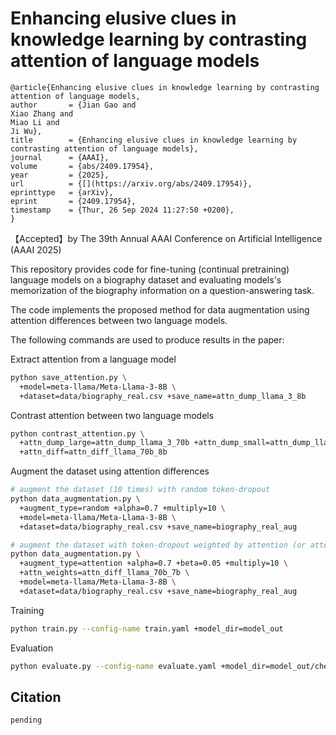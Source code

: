 # Enhancing elusive clues in knowledge learning by contrasting attention of language models

```
@article{Enhancing elusive clues in knowledge learning by contrasting attention of language models,
author       = {Jian Gao and
Xiao Zhang and
Miao Li and
Ji Wu},
title        = {Enhancing elusive clues in knowledge learning by contrasting attention of language models},
journal      = {AAAI},
volume       = {abs/2409.17954},
year         = {2025},
url          = {[](https://arxiv.org/abs/2409.17954)},
eprinttype   = {arXiv},
eprint       = {2409.17954},
timestamp    = {Thur, 26 Sep 2024 11:27:50 +0200},
}
```

【Accepted】by The 39th Annual AAAI Conference on Artificial Intelligence (AAAI 2025)

This repository provides code for fine-tuning (continual pretraining) language models on a biography dataset and evaluating models's memorization of the biography information on a question-answering task. 

The code implements the proposed method for data augmentation using attention differences between two language models. 

The following commands are used to produce results in the paper:

Extract attention from a language model
```bash
python save_attention.py \
  +model=meta-llama/Meta-Llama-3-8B \
  +dataset=data/biography_real.csv +save_name=attn_dump_llama_3_8b
```

Contrast attention between two language models
```bash
python contrast_attention.py \
  +attn_dump_large=attn_dump_llama_3_70b +attn_dump_small=attn_dump_llama_3_8b \
  +attn_diff=attn_diff_llama_70b_8b
```

Augment the dataset using attention differences
```bash
# augment the dataset (10 times) with random token-dropout
python data_augmentation.py \
  +augment_type=random +alpha=0.7 +multiply=10 \
  +model=meta-llama/Meta-Llama-3-8B \
  +dataset=data/biography_real.csv +save_name=biography_real_aug

# augment the dataset with token-dropout weighted by attention (or attention differences)
python data_augmentation.py \
  +augment_type=attention +alpha=0.7 +beta=0.05 +multiply=10 \
  +attn_weights=attn_diff_llama_70b_7b \
  +model=meta-llama/Meta-Llama-3-8B \
  +dataset=data/biography_real.csv +save_name=biography_real_aug
```

Training

```bash
python train.py --config-name train.yaml +model_dir=model_out
```

Evaluation

```bash
python evaluate.py --config-name evaluate.yaml +model_dir=model_out/checkpoint-130
```

## Citation
```
pending
```
